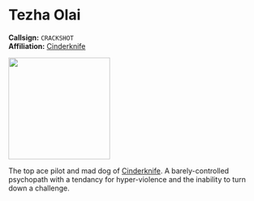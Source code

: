 # Tezha Olai

**Callsign:** `CRACKSHOT`  
**Affiliation:** [Cinderknife](/Factions/PMC/Cinderknife.md)  

<img src="https://github.com/user-attachments/assets/76cdd6b6-1735-42f8-8eb4-7a82d4f23a91" width=200>  

The top ace pilot and mad dog of [Cinderknife](/Factions/PMC/Cinderknife.md). A barely-controlled psychopath with a tendancy for hyper-violence and the inability to turn down a challenge.
